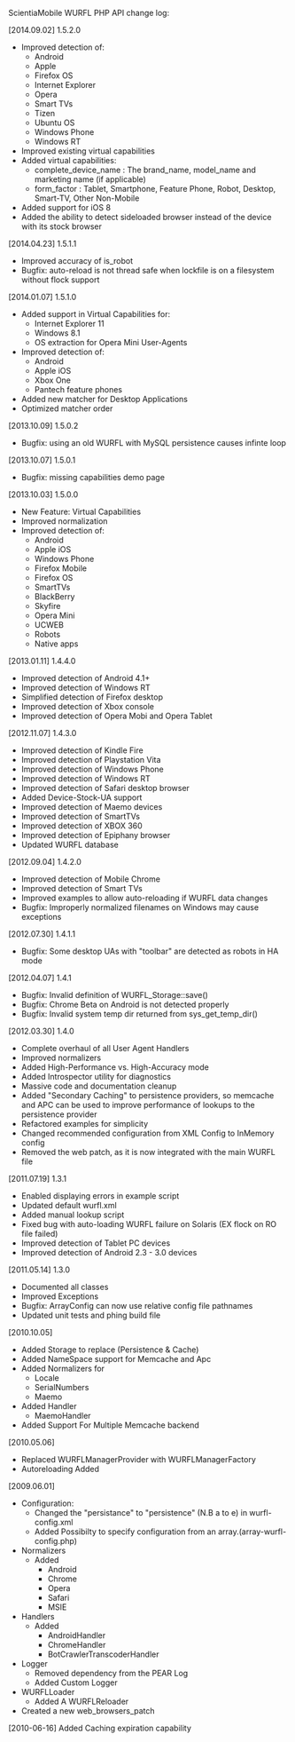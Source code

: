 ScientiaMobile WURFL PHP API change log:

[2014.09.02] 1.5.2.0
- Improved detection of:
    - Android
    - Apple
    - Firefox OS
    - Internet Explorer
    - Opera
    - Smart TVs
    - Tizen
    - Ubuntu OS
    - Windows Phone
    - Windows RT
- Improved existing virtual capabilities
- Added virtual capabilities:
    - complete_device_name : The brand_name, model_name and marketing name (if applicable)
    - form_factor : Tablet, Smartphone, Feature Phone, Robot, Desktop, Smart-TV, Other Non-Mobile
- Added support for iOS 8
- Added the ability to detect sideloaded browser instead of the device with its stock browser

[2014.04.23] 1.5.1.1
- Improved accuracy of is_robot
- Bugfix: auto-reload is not thread safe when lockfile is on a filesystem without flock support

[2014.01.07] 1.5.1.0
- Added support in Virtual Capabilities for:
    - Internet Explorer 11
    - Windows 8.1
    - OS extraction for Opera Mini User-Agents
- Improved detection of:
    - Android
    - Apple iOS
    - Xbox One
    - Pantech feature phones
- Added new matcher for Desktop Applications
- Optimized matcher order

[2013.10.09] 1.5.0.2
- Bugfix: using an old WURFL with MySQL persistence causes infinte loop

[2013.10.07] 1.5.0.1
- Bugfix: missing capabilities demo page

[2013.10.03] 1.5.0.0
- New Feature: Virtual Capabilities
- Improved normalization
- Improved detection of:
    - Android
    - Apple iOS
    - Windows Phone
    - Firefox Mobile
    - Firefox OS
    - SmartTVs
    - BlackBerry
    - Skyfire
    - Opera Mini
    - UCWEB
    - Robots
    - Native apps

[2013.01.11] 1.4.4.0
- Improved detection of Android 4.1+
- Improved detection of Windows RT
- Simplified detection of Firefox desktop
- Improved detection of Xbox console
- Improved detection of Opera Mobi and Opera Tablet

[2012.11.07] 1.4.3.0
- Improved detection of Kindle Fire
- Improved detection of Playstation Vita
- Improved detection of Windows Phone
- Improved detection of Windows RT
- Improved detection of Safari desktop browser
- Added Device-Stock-UA support
- Improved detection of Maemo devices
- Improved detection of SmartTVs
- Improved detection of XBOX 360
- Improved detection of Epiphany browser
- Updated WURFL database

[2012.09.04] 1.4.2.0
- Improved detection of Mobile Chrome
- Improved detection of Smart TVs
- Improved examples to allow auto-reloading if WURFL data changes
- Bugfix: Improperly normalized filenames on Windows may cause exceptions

[2012.07.30] 1.4.1.1
- Bugfix: Some desktop UAs with "toolbar" are detected as robots in HA mode

[2012.04.07] 1.4.1
- Bugfix: Invalid definition of WURFL_Storage::save()
- Bugfix: Chrome Beta on Android is not detected properly
- Bugfix: Invalid system temp dir returned from sys_get_temp_dir()

[2012.03.30] 1.4.0
- Complete overhaul of all User Agent Handlers
- Improved normalizers
- Added High-Performance vs. High-Accuracy mode
- Added Introspector utility for diagnostics
- Massive code and documentation cleanup
- Added "Secondary Caching" to persistence providers, so memcache and APC can be used
    to improve performance of lookups to the persistence provider
- Refactored examples for simplicity
- Changed recommended configuration from XML Config to InMemory config
- Removed the web patch, as it is now integrated with the main WURFL file

[2011.07.19] 1.3.1
- Enabled displaying errors in example script
- Updated default wurfl.xml
- Added manual lookup script
- Fixed bug with auto-loading WURFL failure on Solaris (EX flock on RO file failed)
- Improved detection of Tablet PC devices
- Improved detection of Android 2.3 - 3.0 devices

[2011.05.14] 1.3.0
- Documented all classes
- Improved Exceptions
- Bugfix: ArrayConfig can now use relative config file pathnames
- Updated unit tests and phing build file

[2010.10.05]
- Added Storage to replace (Persistence & Cache)
- Added NameSpace support for Memcache and Apc
- Added Normalizers for
    - Locale
    - SerialNumbers
    - Maemo
- Added Handler
    - MaemoHandler
- Added Support For Multiple Memcache backend


[2010.05.06]
- Replaced WURFLManagerProvider with WURFLManagerFactory
- Autoreloading Added


[2009.06.01]
- Configuration:
    - Changed the "persistance" to "persistence" (N.B a to e) in wurfl-config.xml
    - Added Possibilty to specify configuration from an array.(array-wurfl-config.php)
- Normalizers
    - Added
        - Android
        - Chrome
        - Opera
        - Safari
        - MSIE    
- Handlers
    - Added 
        - AndroidHandler
        - ChromeHandler
        - BotCrawlerTranscoderHandler        
- Logger
    - Removed dependency from the PEAR Log
    - Added Custom Logger
- WURFLLoader
    - Added A WURFLReloader 
- Created a new web_browsers_patch            

[2010-06-16]
Added Caching expiration capability
